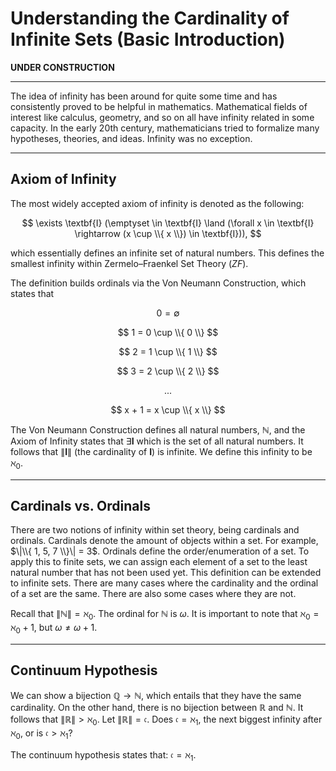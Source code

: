 # Understanding the Cardinality of Infinite Sets (Basic Introduction)

**UNDER CONSTRUCTION**

---

The idea of infinity has been around for quite some time and has consistently proved to be helpful in mathematics. Mathematical fields of interest like calculus, geometry, and so on all have infinity related in some capacity. In the early 20th century, mathematicians tried to formalize many hypotheses, theories, and ideas. Infinity was no exception.

---

## Axiom of Infinity

The most widely accepted axiom of infinity is denoted as the following:

$$
\exists \textbf{I} (\emptyset \in \textbf{I} \land (\forall x \in \textbf{I} \rightarrow (x \cup \\{ x \\}) \in \textbf{I})),
$$

which essentially defines an infinite set of natural numbers. This defines the smallest infinity within Zermelo–Fraenkel Set Theory ($ZF$).

The definition builds ordinals via the Von Neumann Construction, which states that

$$
0 = \emptyset
$$

$$
1 = 0 \cup \\{ 0 \\}
$$

$$
2 = 1 \cup \\{ 1 \\}
$$

$$
3 = 2 \cup \\{ 2 \\}
$$

$$
...
$$

$$
x + 1 = x \cup \\{ x \\}
$$

The Von Neumann Construction defines all natural numbers, $\mathbb N$, and the Axiom of Infinity states that $\exists \textbf{I}$ which is the set of all natural numbers. It follows that $\|\textbf{I}\|$ (the cardinality of $\textbf{I}$) is infinite. We define this infinity to be $\aleph_{0}$.

---

## Cardinals vs. Ordinals

There are two notions of infinity within set theory, being cardinals and ordinals. Cardinals denote the amount of objects within a set. For example, $\|\\{ 1, 5, 7 \\}\| = 3$. Ordinals define the order/enumeration of a set. To apply this to finite sets, we can assign each element of a set to the least natural number that has not been used yet. This definition can be extended to infinite sets. There are many cases where the cardinality and the ordinal of a set are the same. There are also some cases where they are not.

Recall that $\|\mathbb N\| = \aleph_{0}$. The ordinal for $\mathbb N$ is $\omega$. It is important to note that $\aleph_{0}=\aleph_{0}+1$, but $\omega\neq\omega+1$.

---

## Continuum Hypothesis

We can show a bijection $\mathbb Q \rightarrow \mathbb N$, which entails that they have the same cardinality. On the other hand, there is no bijection between $\mathbb R$ and $\mathbb N$. It follows that $\|\mathbb R\|>\aleph_{0}$. Let $\|\mathbb R\|=\mathfrak{c}$. Does $\mathfrak{c}=\aleph_{1}$, the next biggest infinity after $\aleph_{0}$, or is $\mathfrak{c}>\aleph_{1}$?

The continuum hypothesis states that: $\mathfrak{c}=\aleph_{1}$.
